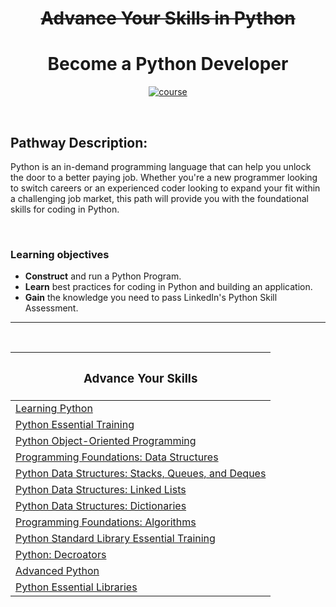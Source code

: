 <div align="center">

# ~~Advance Your Skills in Python~~
# Become a Python Developer
[![course][course-badge]][course-link]

</div>

<!-- badge info -->
[course-badge]:https://img.shields.io/badge/learning-Python-white?logo=Linkedin&labelColor=blue&style=for-the-badge
[course-link]:https://www.linkedin.com/learning/paths/advance-your-skills-in-python "Advance Your Skills in Python"

<br>

## Pathway Description:
Python is an in-demand programming language that can help you unlock the door to a better paying job. Whether you're a new programmer looking to switch careers or an experienced coder looking to expand your fit within a challenging job market, this path will provide you with the foundational skills for coding in Python.

<br>

### Learning objectives
- <b>Construct</b> and run a Python Program.
- <b>Learn</b> best practices for coding in Python and building an application.
- <b>Gain</b> the knowledge you need to pass LinkedIn's Python Skill Assessment.

---
<br>

| <h3 align="center">Advance Your Skills</h3>                |
| :--------------------------------------------------------- |
| [Learning Python][py01]                                    |
| [Python Essential Training][py02]                          |
| [Python Object-Oriented Programming][py03]                 |
| [Programming Foundations: Data Structures][py04]           |
| [Python Data Structures: Stacks, Queues, and Deques][py05] |
| [Python Data Structures: Linked Lists][py06]               |
| [Python Data Structures: Dictionaries][py07]               |
| [Programming Foundations: Algorithms][py08]                |
| [Python Standard Library Essential Training][py09]         |
| [Python: Decroators][py10]                                 |
| [Advanced Python][py11]                                    |
| [Python Essential Libraries][py12]                         |

<!-- course quick links -->
[py01]:01_learning_python
[py02]:02_essential_training
[py03]:03_object_oriented_python
[py04]:../programming_foundations/05_data_structures
[py05]:04_stacks_queues_deques
[py06]:05_linked_lists
[py07]:06_dictionaries
[py08]:../programming_foundations/03_algorithms
[py09]:07_standard_library_essential_training
[py10]:08_decorators
[py11]:09_advanced_python
[py12]:10_essential_libraries